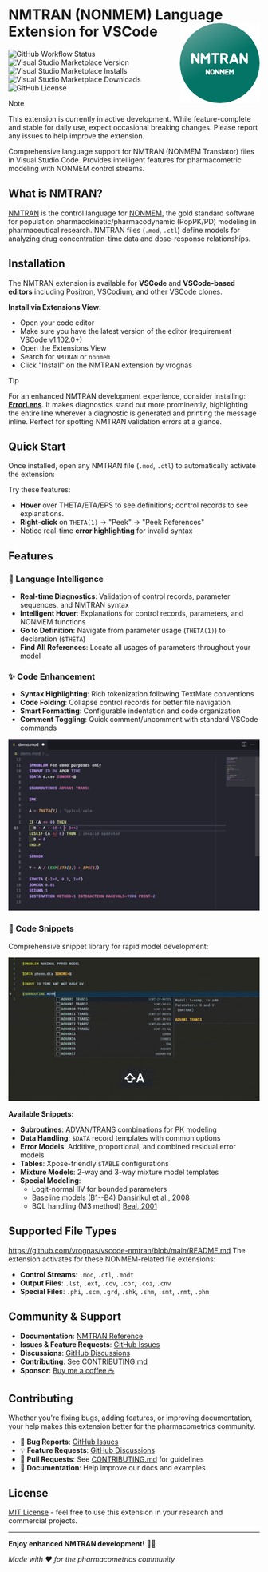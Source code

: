 # NMTRAN (NONMEM) Language Extension for VSCode <img src="images/nmtran.png" align="right" height="160" alt="NMTRAN Logo" />

![GitHub Workflow Status](https://img.shields.io/github/actions/workflow/status/vrognas/vscode-nmtran/ci.yml)
![Visual Studio Marketplace Version](https://img.shields.io/visual-studio-marketplace/v/vrognas.nmtran)
![Visual Studio Marketplace Installs](https://img.shields.io/visual-studio-marketplace/i/vrognas.nmtran)
![Visual Studio Marketplace Downloads](https://img.shields.io/visual-studio-marketplace/d/vrognas.nmtran)
![GitHub License](https://img.shields.io/github/license/vrognas/vscode-nmtran)

> [!NOTE]
> This extension is currently in active development.
> While feature-complete and stable for daily use, expect occasional breaking changes.
> Please report any issues to help improve the extension.

Comprehensive language support for NMTRAN (NONMEM Translator) files in Visual Studio Code. Provides intelligent features for pharmacometric modeling with NONMEM control streams.

## What is NMTRAN?

[NMTRAN](https://nmhelp.tingjieguo.com) is the control language for [NONMEM](https://www.iconplc.com/solutions/technologies/nonmem/), the gold standard software for population pharmacokinetic/pharmacodynamic (PopPK/PD) modeling in pharmaceutical research.
NMTRAN files (`.mod`, `.ctl`) define models for analyzing drug concentration-time data and dose-response relationships.

## Installation

The NMTRAN extension is available for **VSCode** and **VSCode-based editors** including [Positron](https://github.com/posit-dev/positron), [VSCodium](https://vscodium.com/), and other VSCode clones.

**Install via Extensions View:**
- Open your code editor
- Make sure you have the latest version of the editor (requirement VSCode v1.102.0+)
- Open the Extensions View
- Search for `NMTRAN` or `nonmem`
- Click "Install" on the NMTRAN extension by vrognas

> [!TIP]
> For an enhanced NMTRAN development experience, consider installing:
> **[ErrorLens](https://github.com/usernamehw/vscode-error-lens)**.
> It makes diagnostics stand out more prominently, highlighting the entire line wherever a diagnostic is generated and printing the message inline.
> Perfect for spotting NMTRAN validation errors at a glance.

## Quick Start

Once installed, open any NMTRAN file (`.mod`, `.ctl`) to automatically activate the extension:

Try these features:
- **Hover** over THETA/ETA/EPS to see definitions; control records to see explanations.
- **Right-click** on `THETA(1)` → "Peek" → "Peek References"
- Notice real-time **error highlighting** for invalid syntax

## Features

### 🧠 Language Intelligence

- **Real-time Diagnostics**: Validation of control records, parameter sequences, and NMTRAN syntax
- **Intelligent Hover**: Explanations for control records, parameters, and NONMEM functions
- **Go to Definition**: Navigate from parameter usage (`THETA(1)`) to declaration (`$THETA`)
- **Find All References**: Locate all usages of parameters throughout your model

### ✨ Code Enhancement

- **Syntax Highlighting**: Rich tokenization following TextMate conventions
- **Code Folding**: Collapse control records for better file navigation
- **Smart Formatting**: Configurable indentation and code organization
- **Comment Toggling**: Quick comment/uncomment with standard VSCode commands

![Syntax Highlighting Demo](images/demo_syntax-highlight.png)

### 📝 Code Snippets

Comprehensive snippet library for rapid model development:

![Snippet Demo](images/demo_advan-snippets.gif)

**Available Snippets:**
- **Subroutines**: ADVAN/TRANS combinations for PK modeling
- **Data Handling**: `$DATA` record templates with common options
- **Error Models**: Additive, proportional, and combined residual error models
- **Tables**: Xpose-friendly `$TABLE` configurations
- **Mixture Models**: 2-way and 3-way mixture model templates
- **Special Modeling**:
  - Logit-normal IIV for bounded parameters
  - Baseline models (B1--B4) [Dansirikul et al., 2008](https://doi.org/10.1007/s10928-008-9088-2)
  - BQL handling (M3 method) [Beal, 2001](https://doi.org/10.1023/a:1012299115260)

## Supported File Types
https://github.com/vrognas/vscode-nmtran/blob/main/README.md
The extension activates for these NONMEM-related file extensions:

- **Control Streams**: `.mod`, `.ctl`, `.modt`
- **Output Files**: `.lst`, `.ext`, `.cov`, `.cor`, `.coi`, `.cnv`
- **Special Files**: `.phi`, `.scm`, `.grd`, `.shk`, `.shm`, `.smt`, `.rmt`, `.phm`

## Community & Support

- **Documentation**: [NMTRAN Reference](https://nmhelp.tingjieguo.com)
- **Issues & Feature Requests**: [GitHub Issues](https://github.com/vrognas/vscode-nmtran/issues)
- **Discussions**: [GitHub Discussions](https://github.com/vrognas/vscode-nmtran/discussions)
- **Contributing**: See [CONTRIBUTING.md](CONTRIBUTING.md)
- **Sponsor**: [Buy me a coffee ☕](https://buymeacoffee.com/vrognas)

## Contributing

Whether you're fixing bugs, adding features, or improving documentation, your help makes this extension better for the pharmacometrics community.

- 🐛 **Bug Reports**: [GitHub Issues](https://github.com/vrognas/vscode-nmtran/issues)
- 💡 **Feature Requests**: [GitHub Discussions](https://github.com/vrognas/vscode-nmtran/discussions)
- 🔧 **Pull Requests**: See [CONTRIBUTING.md](CONTRIBUTING.md) for guidelines
- 📖 **Documentation**: Help improve our docs and examples

## License

[MIT License](LICENSE) - feel free to use this extension in your research and commercial projects.

---

**Enjoy enhanced NMTRAN development!** 🧬💊

*Made with ❤️ for the pharmacometrics community*
